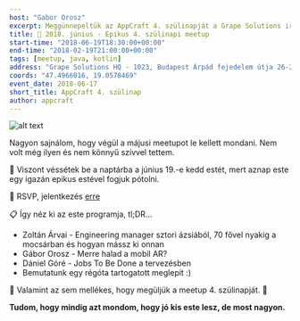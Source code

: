 ```yaml
---
host: "Gabor Orosz"
excerpt: Meggünnepeltük az AppCraft 4. szülinapját a Grape Solutions irodájában
title: 🍾 2018. június - Epikus 4. szülinapi meetup
start-time: "2018-06-19T18:30:00+00:00"
end-time: "2018-02-19T21:00:00+00:00"
tags: [meetup, java, kotlin]
address: "Grape Solutions HQ - 1023, Budapest Árpád fejedelem útja 26-28."
coords: "47.4966016, 19.0578469"
event_date: 2018-06-17
short_title: AppCraft 4. szülinap
author: appcraft
---
```


![alt text](https://appcraft.hu/assets/img/meetup-2018-june-19-01.png)

Nagyon sajnálom, hogy végül a májusi meetupot le kellett mondani. Nem volt még ilyen és nem könnyű szívvel tettem.

📅 Viszont véssétek be a naptárba a június 19.-e kedd estét, mert aznap este egy igazán epikus estével fogjuk pótolni.

🔖 RSVP, jelentkezés [erre](http://bit.ly/ac-june18-4th-birthday)

📋 Így néz ki az este programja, tl;DR...

- Zoltán Árvai - Engineering manager sztori ázsiából, 70 fővel nyakig a mocsárban és hogyan mássz ki onnan
- Gábor Orosz - Merre halad a mobil AR?
- Dániel Góré - Jobs To Be Done a tervezésben
- Bemutatunk egy régóta tartogatott meglepit :)

🎈 Valamint az sem mellékes, hogy megüljük a meetup 4. szülinapját. 🎉

**Tudom, hogy mindig azt mondom, hogy jó kis este lesz, de most nagyon.**

